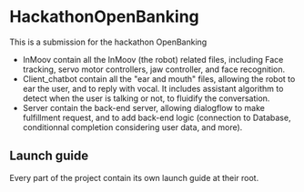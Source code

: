 # HackathonOpenBanking

This is a submission for the hackathon OpenBanking

  - InMoov contain all the InMoov (the robot) related files, including Face tracking, servo motor controllers, jaw controller, and face recognition.
  - Client_chatbot contain all the "ear and mouth" files, allowing the robot to ear the user, and to reply with vocal. It includes assistant algorithm to detect when the user is talking or not, to fluidify the conversation.
  - Server contain the back-end server, allowing dialogflow to make fulfillment request, and to add back-end logic (connection to Database, conditionnal completion considering user data, and more).

## Launch guide

Every part of the project contain its own launch guide at their root.
